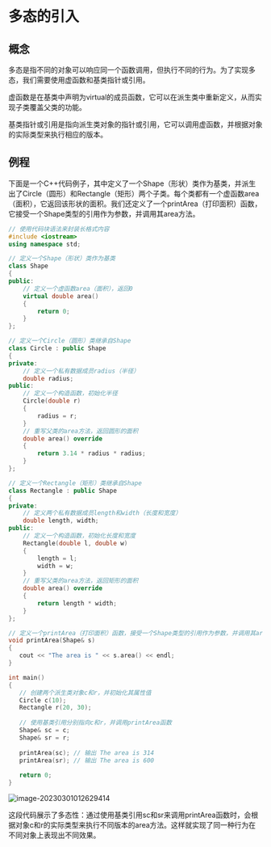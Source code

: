 # 多态的引入

## 概念

多态是指不同的对象可以响应同一个函数调用，但执行不同的行为。为了实现多态，我们需要使用虚函数和基类指针或引用。

虚函数是在基类中声明为virtual的成员函数，它可以在派生类中重新定义，从而实现子类覆盖父类的功能。

基类指针或引用是指向派生类对象的指针或引用，它可以调用虚函数，并根据对象的实际类型来执行相应的版本。

## 例程

下面是一个C++代码例子，其中定义了一个Shape（形状）类作为基类，并派生出了Circle（圆形）和Rectangle（矩形）两个子类。每个类都有一个虚函数area（面积），它返回该形状的面积。我们还定义了一个printArea（打印面积）函数，它接受一个Shape类型的引用作为参数，并调用其area方法。

```cpp
// 使用代码块语法来封装长格式内容
#include <iostream>
using namespace std;

// 定义一个Shape（形状）类作为基类
class Shape 
{
public:
    // 定义一个虚函数area（面积），返回0
    virtual double area() 
    {
        return 0;
    }
};

// 定义一个Circle（圆形）类继承自Shape
class Circle : public Shape 
{
private:
    // 定义一个私有数据成员radius（半径）
    double radius;
public:
    // 定义一个构造函数，初始化半径
    Circle(double r) 
    {
        radius = r;
    }
    // 重写父类的area方法，返回圆形的面积
    double area() override 
    {
        return 3.14 * radius * radius;
    }
};

// 定义一个Rectangle（矩形）类继承自Shape
class Rectangle : public Shape 
{
private:
    // 定义两个私有数据成员length和width（长度和宽度）
    double length, width;
public:
    // 定义一个构造函数，初始化长度和宽度
    Rectangle(double l, double w) 
    {
        length = l;
        width = w;
    }
    // 重写父类的area方法，返回矩形的面积
    double area() override 
    {
        return length * width;
    }
};

// 定义一个printArea（打印面积）函数，接受一个Shape类型的引用作为参数，并调用其area方法
void printArea(Shape& s) 
{
   cout << "The area is " << s.area() << endl; 
}

int main() 
{
   // 创建两个派生类对象c和r，并初始化其属性值
   Circle c(10);
   Rectangle r(20, 30);
   
   // 使用基类引用分别指向c和r，并调用printArea函数
   Shape& sc = c;
   Shape& sr = r;
   
   printArea(sc); // 输出 The area is 314 
   printArea(sr); // 输出 The area is 600
   
   return 0; 
}
```

 ![image-20230301012629414](https://pic-1304959529.cos.ap-guangzhou.myqcloud.com/DB/image-20230301012629414.png)

这段代码展示了多态性：通过使用基类引用sc和sr来调用printArea函数时，会根据对象c和r的实际类型来执行不同版本的area方法。这样就实现了同一种行为在不同对象上表现出不同效果。